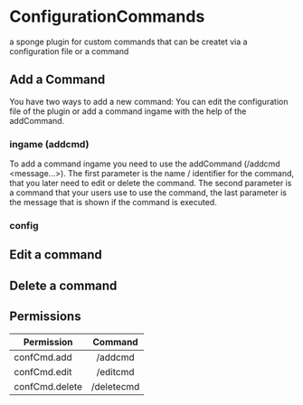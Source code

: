# ConfigurationCommands
a sponge plugin for custom commands that can be createt via a configuration file or a command



## Add a Command

You have two ways to add a new command: You can edit the configuration file of the plugin or add a command ingame with the help of the addCommand. 

### ingame (addcmd)
To add a command ingame you need to use the addCommand (/addcmd <name> <command> <message...>).
The first parameter is the name / identifier for the command, that you later need to edit or delete the command.
The second parameter is a command that your users use to use the command, the last parameter is the message that is shown if the command is executed. 

### config


## Edit a command


## Delete a command

## Permissions

| Permission     | Command    |
| -------------- |:----------:|
| confCmd.add    | /addcmd    |
| confCmd.edit   | /editcmd   |
| confCmd.delete | /deletecmd |
